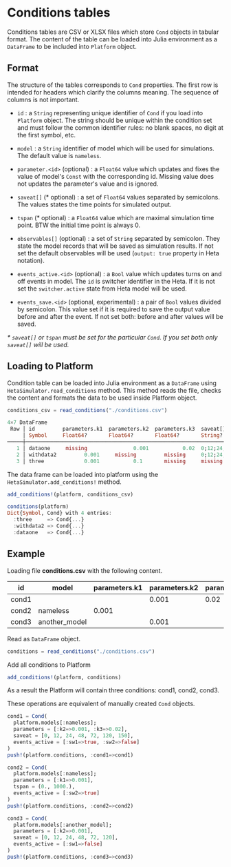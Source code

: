 # Conditions tables

Conditions tables are CSV or XLSX files which store `Cond` objects in tabular format.
The content of the table can be loaded into Julia environment as a `DataFrame` to be included into `Platform` object.

## Format

The structure of the tables corresponds to `Cond` properties.
The first row is intended for headers which clarify the columns meaning. The sequence of columns is not important.

- `id` : a `String` representing unique identifier of `Cond` if you load into `Platform` object. The string should be unique within the condition set and must follow the common identifier rules: no blank spaces, no digit at the first symbol, etc.

- `model` : a `String` identifier of model which will be used for simulations. The default value is `nameless`.

- `parameter.<id>` (optional) : a `Float64` value which updates and fixes the value of model's `Const` with the corresponding id. Missing value does not updates the parameter's value and is ignored.

- `saveat[]` (* optional) : a set of `Float64` values separated by semicolons. The values states the time points for simulated output.

- `tspan` (* optional) : a `Float64` value which are maximal simulation time point. BTW the initial time point is always 0.

- `observables[]` (optional) : a set of `String` separated by semicolon. They state the model records that will be saved as simulation results. If not set the default observables will be used (`output: true` property in Heta notation).

- `events_active.<id>` (optional) : a `Bool` value which updates turns on and off events in model. The `id` is switcher identifier in the Heta. If it is not set the `switcher.active` state from Heta model will be used.

- `events_save.<id>` (optional, experimental) : a pair of `Bool` values divided by semicolon. This value set if it is required to save the output value before and after the event. If not set both: before and after values will be saved.

_* `saveat[]` or `tspan` must be set for the particular `Cond`. If you set both only `saveat[]` will be used._

## Loading to Platform

Condition table can be loaded into Julia environment as a `DataFrame` using `HetaSimulator.read_conditions` method. This method reads the file, checks the content and formats the data to be used inside Platform object.

```julia
conditions_csv = read_conditions("./conditions.csv")

4×7 DataFrame
 Row │ id         parameters.k1  parameters.k2  parameters.k3  saveat[]           tspan      observables[] 
     │ Symbol     Float64?       Float64?       Float64?       String?            Float64?   String?       
─────┼─────────────────────────────────────────────────────────────────────────────────────────────────────
   1 │ dataone     missing               0.001           0.02  0;12;24;48;72;120      150.0  missing       
   2 │ withdata2         0.001     missing         missing     0;12;24;48;72;120  missing    missing       
   3 │ three             0.001           0.1       missing     missing                250.0  missing       
```

The data frame can be loaded into platform using the `HetaSimulator.add_conditions!` method.

```julia
add_conditions!(platform, conditions_csv)

conditions(platform)
Dict{Symbol, Cond} with 4 entries:
  :three     => Cond{...}
  :withdata2 => Cond{...} 
  :dataone   => Cond{...}
```

## Example

Loading file __conditions.csv__ with the following content.

id | model | parameters.k1 | parameters.k2 | parameters.k3 | saveat[] | tspan | observables[] | events_active.sw1 | events_active.sw2
--- | --- | --- | --- | --- | --- | --- | --- | --- | ---
cond1 | |  | 0.001 | 0.02 | 0;12;24;48;72;120;150 | | | true | false
cond2 | nameless | 0.001 |  |  | |  1000 | | | true
cond3 | another_model | | 0.001  |  | 0;12;24;48;72;120 |  | | false

Read as `DataFrame` object.

```julia
conditions = read_conditions("./conditions.csv")
```

Add all conditions to Platform

```julia
add_conditions!(platform, conditions)
```

As a result the Platform will contain three conditions: cond1, cond2, cond3.

These operations are equivalent of manually created `Cond` objects.

```julia
cond1 = Cond(
  platform.models[:nameless];
  parameters = [:k2=>0.001, :k3=>0.02],
  saveat = [0, 12, 24, 48, 72, 120, 150],
  events_active = [:sw1=>true, :sw2=>false]
)
push!(platform.conditions, :cond1=>cond1)

cond2 = Cond(
  platform.models[:nameless];
  parameters = [:k1=>0.001],
  tspan = (0., 1000.),
  events_active = [:sw2=>true]
)
push!(platform.conditions, :cond2=>cond2)

cond3 = Cond(
  platform.models[:another_model];
  parameters = [:k2=>0.001],
  saveat = [0, 12, 24, 48, 72, 120],
  events_active = [:sw1=>false]
)
push!(platform.conditions, :cond3=>cond3)

```


